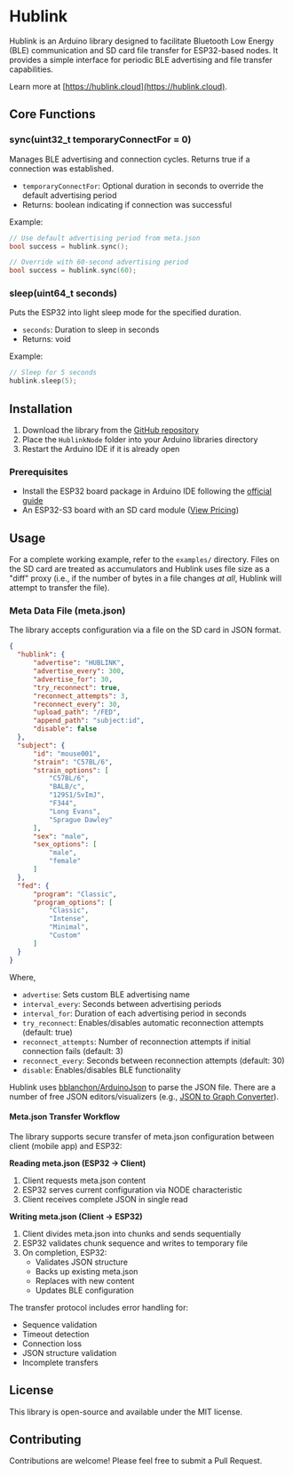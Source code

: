 # Hublink

Hublink is an Arduino library designed to facilitate Bluetooth Low Energy (BLE) communication and SD card file transfer for ESP32-based nodes. It provides a simple interface for periodic BLE advertising and file transfer capabilities.

Learn more at [https://hublink.cloud](https://hublink.cloud).

## Core Functions
### sync(uint32_t temporaryConnectFor = 0)
Manages BLE advertising and connection cycles. Returns true if a connection was established.
- `temporaryConnectFor`: Optional duration in seconds to override the default advertising period
- Returns: boolean indicating if connection was successful

Example:
```cpp
// Use default advertising period from meta.json
bool success = hublink.sync();

// Override with 60-second advertising period
bool success = hublink.sync(60);
```

### sleep(uint64_t seconds)
Puts the ESP32 into light sleep mode for the specified duration.
- `seconds`: Duration to sleep in seconds
- Returns: void

Example:
```cpp
// Sleep for 5 seconds
hublink.sleep(5);
```

## Installation
1. Download the library from the [GitHub repository](https://github.com/Neurotech-Hub/HublinkNode)
2. Place the `HublinkNode` folder into your Arduino libraries directory
3. Restart the Arduino IDE if it is already open

### Prerequisites
- Install the ESP32 board package in Arduino IDE following the [official guide](https://docs.espressif.com/projects/arduino-esp32/en/latest/installing.html)
- An ESP32-S3 board with an SD card module ([View Pricing](https://hublink.cloud/pricing))

## Usage
For a complete working example, refer to the `examples/` directory. Files on the SD card are treated as accumulators and Hublink uses file size as a "diff" proxy (i.e., if the number of bytes in a file changes _at all_, Hublink will attempt to transfer the file).

### Meta Data File (meta.json)
The library accepts configuration via a file on the SD card in JSON format.

```json
{
  "hublink": {
      "advertise": "HUBLINK",
      "advertise_every": 300,
      "advertise_for": 30,
      "try_reconnect": true,
      "reconnect_attempts": 3,
      "reconnect_every": 30,
      "upload_path": "/FED",
      "append_path": "subject:id",
      "disable": false
  },
  "subject": {
      "id": "mouse001",
      "strain": "C57BL/6",
      "strain_options": [
          "C57BL/6",
          "BALB/c",
          "129S1/SvImJ",
          "F344",
          "Long Evans",
          "Sprague Dawley"
      ],
      "sex": "male",
      "sex_options": [
          "male",
          "female"
      ]
  },
  "fed": {
      "program": "Classic",
      "program_options": [
          "Classic",
          "Intense",
          "Minimal",
          "Custom"
      ]
  }
}
```

Where,
- `advertise`: Sets custom BLE advertising name
- `interval_every`: Seconds between advertising periods
- `interval_for`: Duration of each advertising period in seconds
- `try_reconnect`: Enables/disables automatic reconnection attempts (default: true)
- `reconnect_attempts`: Number of reconnection attempts if initial connection fails (default: 3)
- `reconnect_every`: Seconds between reconnection attempts (default: 30)
- `disable`: Enables/disables BLE functionality

Hublink uses [bblanchon/ArduinoJson](https://github.com/bblanchon/ArduinoJson) to parse the JSON file. There are a number of free JSON editors/visualizers (e.g., [JSON to Graph Converter](https://jsonviewer.tools/editor)).

#### Meta.json Transfer Workflow
The library supports secure transfer of meta.json configuration between client (mobile app) and ESP32:

**Reading meta.json (ESP32 → Client)**
1. Client requests meta.json content
2. ESP32 serves current configuration via NODE characteristic
3. Client receives complete JSON in single read

**Writing meta.json (Client → ESP32)**
1. Client divides meta.json into chunks and sends sequentially
2. ESP32 validates chunk sequence and writes to temporary file
3. On completion, ESP32:
   - Validates JSON structure
   - Backs up existing meta.json
   - Replaces with new content
   - Updates BLE configuration

The transfer protocol includes error handling for:
- Sequence validation
- Timeout detection
- Connection loss
- JSON structure validation
- Incomplete transfers

## License
This library is open-source and available under the MIT license.

## Contributing
Contributions are welcome! Please feel free to submit a Pull Request.
